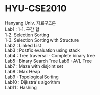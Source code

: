 # HYU-CSE2010
Hanyang Univ. 자료구조론  
Lab1 : 1-1. 구간 합  
       1-2. Selection Sorting  
       1-3. Selection Sorting with Structure  
Lab2 : Linked List  
Lab3 : Postfix evaluation using stack  
Lab4 : Tree traversal - Complete binary tree  
Lab5 : Binary Search Tree
Lab6 : AVL Tree  
Lab7 : Maze with disjoint set  
Lab8 : Max Heap  
Lab9 : Topological Sorting  
Lab10 : Dijkstra's algorithm  
Lab11 : Hashing  
